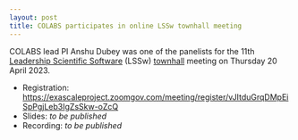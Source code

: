 ```yaml
---
layout: post
title: COLABS participates in online LSSw townhall meeting
---
```


COLABS lead PI Anshu Dubey was one of the panelists for the 11th [Leadership Scientific Software](https://leadershipscientificsoftware.github.io/) (LSSw) [townhall](https://leadershipscientificsoftware.github.io/Meeting11.html) meeting on Thursday 20 April 2023.

* Registration: <https://exascaleproject.zoomgov.com/meeting/register/vJItduGrqDMpEiSpPgjLeb3IgZsSkw-oZcQ>
* Slides: *to be published*
* Recording: *to be published*